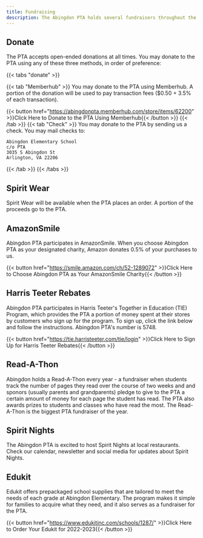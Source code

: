 ```yaml
---
title: Fundraising
description: The Abingdon PTA holds several fundraisers throughout the year.
---
```


## Donate

The PTA accepts open-ended donations at all times. You may donate to the PTA using any of these three methods, in order of preference:

{{< tabs "donate" >}}

{{< tab "Memberhub" >}}
You may donate to the PTA using Memberhub. A portion of the donation will be used to pay transaction fees ($0.50 + 3.5% of each transaction).

{{< button href="https://abingdonpta.memberhub.com/store/items/62200" >}}Click Here to Donate to the PTA Using Memberhub{{< /button >}}
{{< /tab >}}
{{< tab "Check" >}}
You may donate to the PTA by sending us a check. You may mail checks to:
```
Abingdon Elementary School  
c/o PTA  
3035 S Abingdon St  
Arlington, VA 22206
```
{{< /tab >}}
{{< /tabs >}}

## Spirit Wear

Spirit Wear will be available when the PTA places an order. A portion of the proceeds go to the PTA.
<!--
{{< button href="https://abingdonpta.memberhub.com/store" >}}Click Here to Order Spirit Wear{{< /button >}}
-->
## AmazonSmile

Abingdon PTA participates in AmazonSmile. When you choose Abingdon PTA as your designated charity, Amazon donates 0.5% of your purchases to us.

{{< button href="https://smile.amazon.com/ch/52-1289072" >}}Click Here to Choose Abingdon PTA as Your AmazonSmile Charity{{< /button >}}

## Harris Teeter Rebates

Abingdon PTA participates in Harris Teeter's Together in Education (TIE) Program, which provides the PTA a portion of money spent at their stores by customers who sign up for the program. To sign up, click the link below and follow the instructions. Abingdon PTA's number is 5748.

{{< button href="https://tie.harristeeter.com/tie/login" >}}Click Here to Sign Up for Harris Teeter Rebates{{< /button >}}
<!--
## Box Tops for Education

Abingdon (the school, not the PTA) participates in Box Tops for Education. Visit the program's website and search for "Abingdon Elementary School" or search by our ZIP code, 22206.

{{< button href="https://www.boxtops4education.com/" >}}Click Here to Sign Up for Box Tops For Education{{< /button >}}
-->
## Read-A-Thon

Abingdon holds a Read-A-Thon every year - a fundraiser when students track the number of pages they read over the course of two weeks and and sponors (usually parents and grandparents) pledge to give to the PTA a certain amount of money for each page the student has read. The PTA also awards prizes to students and classes who have read the most. The Read-A-Thon is the biggest PTA fundraiser of the year.

## Spirit Nights

The Abingdon PTA is excited to host Spirit Nights at local restaurants. Check our calendar, newsletter and social media for updates about Spirit Nights.

## Edukit

Edukit offers prepackaged school supplies that are tailored to meet the needs of each grade at Abingdon Elementary. The program makes it simple for families to acquire what they need, and it also serves as a fundraiser for the PTA.

{{< button href="https://www.edukitinc.com/schools/1287/" >}}Click Here to Order Your Edukit for 2022-2023{{< /button >}}
<!--
## Boon Supply Fundraiser 

Boon Supply has a catalog of beautiful, eco-friendly items, online experiences, delicious treats, and other gifts. When you shop using this link, you are supporting the students and teachers at Abingdon. Please set up a personal shopping page and share your link with your family and friends.

{{< button href="https://www.boonsupply.com/collections/616804-abingdon-elementary-school" >}}Click Here to Shop at Boon Supply{{< /button >}}
-->